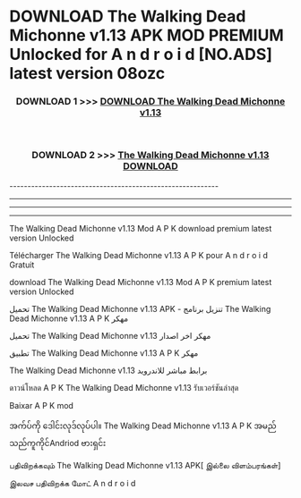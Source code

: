 # DOWNLOAD The Walking Dead Michonne v1.13 APK MOD PREMIUM Unlocked for A n d r o i d [NO.ADS] latest version 08ozc 



<div align="center">

<h3>DOWNLOAD 1 >>> <a href="https://getmod2.web.app/?judul=The Walking Dead Michonne v1.13">DOWNLOAD The Walking Dead Michonne v1.13</a></h3><br>

<h3>DOWNLOAD 2 >>> <a href="https://getmod2.web.app/?judul=The Walking Dead Michonne v1.13">The Walking Dead Michonne v1.13 DOWNLOAD </a></h3>

</div>
----------------------------------------------------------

----------------------------------------------------------

----------------------------------------------------------

----------------------------------------------------------

The Walking Dead Michonne v1.13 Mod A P K download premium latest version Unlocked

Télécharger The Walking Dead Michonne v1.13 A P K pour A n d r o i d Gratuit

download The Walking Dead Michonne v1.13 Mod A P K premium latest version Unlocked

تحميل The Walking Dead Michonne v1.13 APK - تنزيل برنامج The Walking Dead Michonne v1.13 A P K مهكر

تحميل The Walking Dead Michonne v1.13 مهكر اخر اصدار

تطبيق The Walking Dead Michonne v1.13 A P K مهكر

The Walking Dead Michonne v1.13 برابط مباشر للاندرويد

ดาวน์โหลด A P K The Walking Dead Michonne v1.13 รับเวอร์ชันล่าสุด

Baixar A P K mod

အက်ပ်ကို ဒေါင်းလုဒ်လုပ်ပါ။ The Walking Dead Michonne v1.13 A P K အမည်သည်ကူကိုင်Andriod ဗားရှင်း

பதிவிறக்கவும் The Walking Dead Michonne v1.13 APK[ இல்லை விளம்பரங்கள்] 
 
இலவச பதிவிறக்க மோட் A n d r o i d



